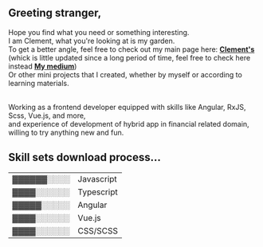 <h2>Greeting stranger,</h2>
<p>Hope you find what you need or something interesting.<br>
I am Clement, what you're looking at is my garden.<br>
To get a better angle, feel free to check out my main page here: 
<a href='https://clementpan.github.io/ClementPan/' traget='_blank'><strong>Clement's</strong></a><br>
(whick is little updated since a long period of time, feel free to check here instead <a href='https://medium.com/@zzz2999582' traget='_blank'><strong>My medium</strong></a>)<br>
Or other mini projects that I created, whether by myself or according to learning materials.</p>
<br>
Working as a frontend developer equipped with skills like Angular, RxJS, Scss, Vue.js, and more,<br>
and experience of development of hybrid app in financial related domain, willing to try anything new and fun.<br>
<h2>Skill sets download process...</h3>
<table>
    <tr>
      <td>&blk34;&blk34;&blk34;&blk34;&blk34;&blk34;&blk14;&blk14;&blk14;&blk14;</td>
      <td>Javascript</td>
    </tr>
    <tr>
      <td>&blk34;&blk34;&blk34;&blk34;&blk14;&blk14;&blk14;&blk14;&blk14;&blk14;</td>
      <td>Typescript</td>
    </tr>
    <tr>
      <td>&blk34;&blk34;&blk34;&blk34;&blk34;&blk14;&blk14;&blk14;&blk14;&blk14;</td>
      <td>Angular</td>
    </tr>
    <tr>
      <td>&blk34;&blk34;&blk34;&blk34;&blk14;&blk14;&blk14;&blk14;&blk14;&blk14;</td>
      <td>Vue.js</td>
    </tr>
    <tr>
      <td>&blk34;&blk34;&blk34;&blk34;&blk14;&blk14;&blk14;&blk14;&blk14;&blk14;</td>
      <td>CSS/SCSS</td>
    </tr>
  </table>
